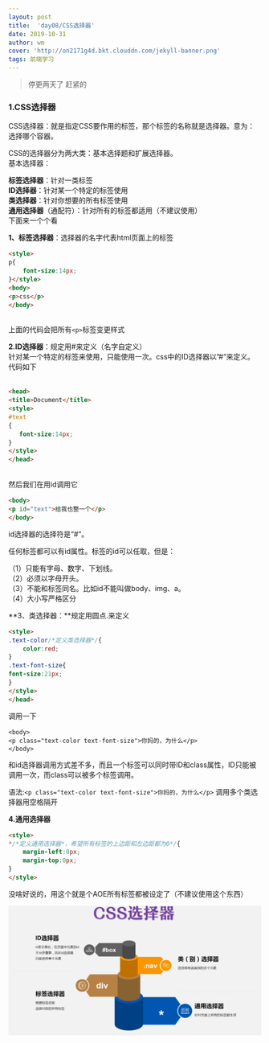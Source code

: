 ```yaml
---
layout: post
title:  'day08/CSS选择器'
date: 2019-10-31
author: wm
cover: 'http://on2171g4d.bkt.clouddn.com/jekyll-banner.png'
tags: 前端学习
---
```


> 停更两天了 赶紧的

### 1.CSS选择器
CSS选择器：就是指定CSS要作用的标签，那个标签的名称就是选择器。意为：选择哪个容器。

CSS的选择器分为两大类：基本选择题和扩展选择器。
<br>
基本选择器：

**标签选择器**：针对一类标签<br>
**ID选择器**：针对某一个特定的标签使用<br>
**类选择器**：针对你想要的所有标签使用<br>
**通用选择器**（通配符）：针对所有的标签都适用（不建议使用）<br>
下面来一个个看

**1、标签选择器**：选择器的名字代表html页面上的标签<br>
```HTML
<style>
p{
    font-size:14px;
}</style>
<body>
<p>css</p>
</body>
```
<br>上面的代码会把所有``<p>``标签变更样式



**2.ID选择器**：规定用#来定义（名字自定义）
<br>针对某一个特定的标签来使用，只能使用一次。css中的ID选择器以”#”来定义。
<br>代码如下

```HTML

<head>
<title>Document</title>
<style>
#text
{
   font-size:14px;
}
</style>
</head>
```
<br>
然后我们在用id调用它

```HTML
<body>
<p id="text">给我也整一个</p>
</body>
```

id选择器的选择符是“#”。

任何标签都可以有id属性。标签的id可以任取，但是：

（1）只能有字母、数字、下划线。<br>
（2）必须以字母开头。<br>
（3）不能和标签同名。比如id不能叫做body、img、a。<br>
（4）大小写严格区分<br>

**3、类选择器：**规定用圆点.来定义<br>
```HTML
<style>
.text-color/*定义类选择器*/{
    color:red;
}
.text-font-size{
font-size:21px;
}
</style>
</head>
```

调用一下<br>
```
<body>
<p class="text-color text-font-size">你妈的，为什么</p>
</body>
```

和id选择器调用方式差不多，而且一个标签可以同时带ID和class属性，ID只能被调用一次，而class可以被多个标签调用。

语法:```<p class="text-color text-font-size">你妈的，为什么</p>``` 调用多个类选择器用空格隔开

**4.通用选择器**
```HTMl
<style>
*/*定义通用选择器*，希望所有标签的上边距和左边距都为0*/{
    margin-left:0px;
    margin-top:0px;
}
</style>
```
没啥好说的，用这个就是个AOE所有标签都被设定了（不建议使用这个东西）

![avatar](/assets/img//css选择器.png)